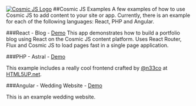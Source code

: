 [![Cosmic JS Logo](https://cosmicjs.com/images/marketing/logo-w-brand.jpg)](https://cosmicjs.com/)
##Cosmic JS Examples
A few examples of how to use Cosmic JS to add content to your site or app.  Currently, there is an example for each of the following languages: React, PHP and Angular.

###React - Blog - [Demo](https://github.com/tonyspiro/tonyspiro.com-react)
This app demonstrates how to build a portfolio blog using React on the Cosmic JS content platform. Uses React Router, Flux and Cosmic JS to load pages fast in a single page application.

###PHP - Astral - [Demo](http://tonyspiro.com/dev/cosmicjs-examples/php/astral/)

This example includes a really cool frontend crafted by [@n33co](http://twitter.com/n33co) at [HTML5UP.net](http://html5up.net).


###Angular - Wedding Website - [Demo](http://tonyspiro.com/dev/cosmicjs-examples/angular/wedding-website/)

This is an example wedding website.

